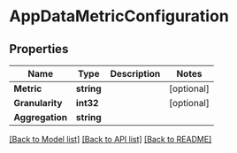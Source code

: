 # AppDataMetricConfiguration

## Properties

Name | Type | Description | Notes
------------ | ------------- | ------------- | -------------
**Metric** | **string** |  | [optional] 
**Granularity** | **int32** |  | [optional] 
**Aggregation** | **string** |  | 

[[Back to Model list]](../README.md#documentation-for-models) [[Back to API list]](../README.md#documentation-for-api-endpoints) [[Back to README]](../README.md)


